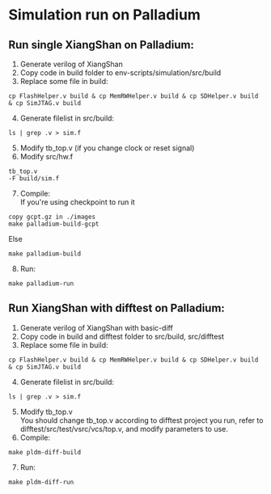 # Simulation run on Palladium

## Run single XiangShan on Palladium:
1. Generate verilog of XiangShan
2. Copy code in build folder to env-scripts/simulation/src/build
3. Replace some file in build:
```
cp FlashHelper.v build & cp MemRWHelper.v build & cp SDHelper.v build & cp SimJTAG.v build
```
4. Generate filelist in src/build:
```
ls | grep .v > sim.f
```
5. Modify tb_top.v (if you change clock or reset signal)
6. Modify src/hw.f
```
tb_top.v
-F build/sim.f
```
7. Compile:  
  If you're using checkpoint to run it
```
copy gcpt.gz in ./images
make palladium-build-gcpt
```
  Else
```
make palladium-build
```
8. Run:
```
make palladium-run
```

## Run XiangShan with difftest on Palladium:
1. Generate verilog of XiangShan with basic-diff
2. Copy code in build and difftest folder to src/build, src/difftest
3. Replace some file in build:
```
cp FlashHelper.v build & cp MemRWHelper.v build & cp SDHelper.v build & cp SimJTAG.v build
```
4. Generate filelist in src/build:
```
ls | grep .v > sim.f
```
5. Modify tb_top.v  
  You should change tb_top.v according to difftest project you run, refer to difftest/src/test/vsrc/vcs/top.v, and modify parameters to use.
6. Compile:
```
make pldm-diff-build
```
7. Run:
```
make pldm-diff-run
```